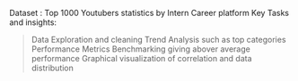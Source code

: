 Dataset : Top 1000 Youtubers statistics by Intern Career platform 
Key Tasks and insights:
> Data Exploration and cleaning
> Trend Analysis such as top categories
> Performance Metrics
> Benchmarking giving abover average performance 
> Graphical visualization of correlation and data distribution

